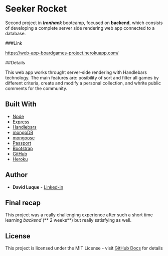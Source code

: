 # Seeker Rocket

Second project in ***Ironhack*** bootcamp, focused on **backend**, which consists of developing a complete server side rendering web app connected to a database.

###Link

https://web-app-boardgames-project.herokuapp.com/

##Details

This web app works throught server-side rendering with Handlebars technology. The main features are: posibility of sort and filter all games by different criteria, create and modify a personal collection, and whrite public comments for the community.


## Built With

* [Node](https://nodejs.org/en/) <br>
* [Express](https://www.npmjs.com/package/express) <br>
* [Handlebars](https://handlebarsjs.com/) <br>
* [mongoDB](https://www.mongodb.com/) <br>
* [mongoose](https://mongoosejs.com/) <br>
* [Passport](https://www.npmjs.com/package/passport) <br>
* [Bootstrap](https://getbootstrap.com/) <br>
* [GitHub](https://en.wikipedia.org/wiki/GitHub) <br>
* [Heroku](https://www.heroku.com/) <br>


## Author

* **David Luque** - [Linked-in](https://www.linkedin.com/in/david-luque-alba/)

## Final recap

This project was a really challenging experience after such a short time learning *backend* (** 2 weeks**) but really satisfying as well.

## License

This project is licensed under the MIT License - visit [GitHub Docs](https://docs.github.com/en/free-pro-team@latest/github/creating-cloning-and-archiving-repositories/licensing-a-repository) for details


